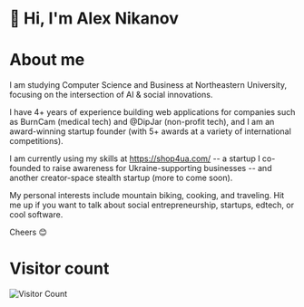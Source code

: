 # 👋 Hi, I'm Alex Nikanov

# About me
I am studying Computer Science and Business at Northeastern University, focusing on the intersection of AI & social innovations.

I have 4+ years of experience building web applications for companies such as BurnCam (medical tech) and @DipJar (non-profit tech), and I am an award-winning startup founder (with 5+ awards at a variety of international competitions). 

I am currently using my skills at https://shop4ua.com/ -- a startup I co-founded to raise awareness for Ukraine-supporting businesses -- and another creator-space stealth startup (more to come soon).

My personal interests include mountain biking, cooking, and traveling. Hit me up if you want to talk about social entrepreneurship, startups, edtech, or cool software.

Cheers 😊

# Visitor count

![Visitor Count](https://profile-counter.glitch.me/Niklex21/count.svg)
